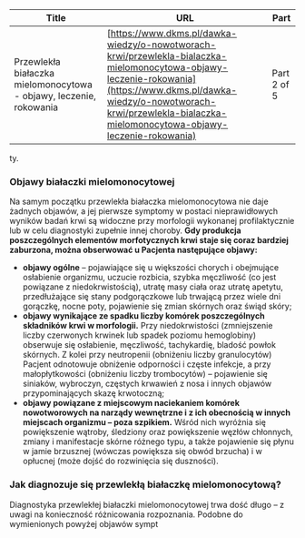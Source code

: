 | **Title**       | **URL**           | **Part**              |
|-----------------|-------------------|-----------------------|
| Przewlekła białaczka mielomonocytowa - objawy, leczenie, rokowania         | [https://www.dkms.pl/dawka-wiedzy/o-nowotworach-krwi/przewlekla-bialaczka-mielomonocytowa-objawy-leczenie-rokowania](https://www.dkms.pl/dawka-wiedzy/o-nowotworach-krwi/przewlekla-bialaczka-mielomonocytowa-objawy-leczenie-rokowania)    | Part 2 of 5          |

ty.


### Objawy białaczki mielomonocytowej


Na samym początku przewlekła białaczka mielomonocytowa nie daje żadnych objawów, a jej pierwsze symptomy w postaci nieprawidłowych wyników badań krwi są widoczne przy morfologii wykonanej profilaktycznie lub w celu diagnostyki zupełnie innej choroby. **Gdy produkcja poszczególnych elementów morfotycznych krwi staje się coraz bardziej zaburzona, można obserwować u Pacjenta następujące objawy:**


* **objawy ogólne** – pojawiające się u większości chorych i obejmujące osłabienie organizmu, uczucie rozbicia, szybka męczliwość (co jest powiązane z niedokrwistością), utratę masy ciała oraz utratę apetytu, przedłużające się stany podgorączkowe lub trwającą przez wiele dni gorączkę, nocne poty, pojawienie się zmian skórnych oraz świąd skóry;
* **objawy wynikające ze spadku liczby komórek poszczególnych składników krwi w morfologii.** Przy niedokrwistości (zmniejszenie liczby czerwonych krwinek lub spadek poziomu hemoglobiny) obserwuje się osłabienie, męczliwość, tachykardię, bladość powłok skórnych. Z kolei przy neutropenii (obniżeniu liczby granulocytów) Pacjent odnotowuje obniżenie odporności i częste infekcje, a przy małopłytkowości (obniżeniu liczby trombocytów) – pojawienie się siniaków, wybroczyn, częstych krwawień z nosa i innych objawów przypominających skazę krwotoczną;
* **objawy powiązane z miejscowym naciekaniem komórek nowotworowych na narządy wewnętrzne i z ich obecnością w innych miejscach organizmu – poza szpikiem.** Wśród nich wyróżnia się powiększenie wątroby, śledziony oraz powiększenie węzłów chłonnych, zmiany i manifestacje skórne różnego typu, a także pojawienie się płynu w jamie brzusznej (wówczas powiększa się obwód brzucha) i w opłucnej (może dojść do rozwinięcia się duszności).


### Jak diagnozuje się przewlekłą białaczkę mielomonocytową?


Diagnostyka przewlekłej białaczki mielomonocytowej trwa dość długo – z uwagi na konieczność różnicowania rozpoznania. Podobne do wymienionych powyżej objawów sympt